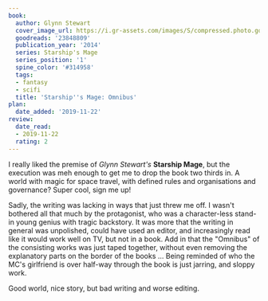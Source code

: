 ```yaml
---
book:
  author: Glynn Stewart
  cover_image_url: https://i.gr-assets.com/images/S/compressed.photo.goodreads.com/books/1425613194l/23848809.jpg
  goodreads: '23848809'
  publication_year: '2014'
  series: Starship's Mage
  series_position: '1'
  spine_color: '#314958'
  tags:
  - fantasy
  - scifi
  title: 'Starship''s Mage: Omnibus'
plan:
  date_added: '2019-11-22'
review:
  date_read:
  - 2019-11-22
  rating: 2
---
```


I really liked the premise of *Glynn Stewart's* **Starship Mage**, but the execution was meh enough to get me to drop the book two thirds in. A world with magic for space travel, with defined rules and organisations and governance? Super cool, sign me up!

Sadly, the writing was lacking in ways that just threw me off. I wasn't bothered all that much by the protagonist, who was a character-less stand-in young genius with tragic backstory. It was more that the writing in general was unpolished, could have used an editor, and increasingly read like it would work well on TV, but not in a book. Add in that the "Omnibus" of the consisting works was just taped together, without even removing the explanatory parts on the border of the books … Being reminded of who the MC's girlfriend is over half-way through the book is just jarring, and sloppy work.

Good world, nice story, but bad writing and worse editing.
